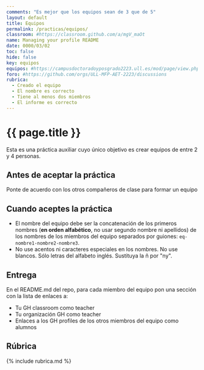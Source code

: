```yaml
---
comments: "Es mejor que los equipos sean de 3 que de 5"
layout: default
title: Equipos
permalink: /practicas/equipos/
classroom: #https://classroom.github.com/a/mgV_maOt
name: Managing your profile README
date: 0000/03/02
toc: false
hide: false
key: equipos
equipos: #https://campusdoctoradoyposgrado2223.ull.es/mod/page/view.php?id=839
foro: #https://github.com/orgs/ULL-MFP-AET-2223/discussions
rubrica:
  - Creado el equipo
  - El nombre es correcto
  - Tiene al menos dos miembros
  - El informe es correcto
---
```


# {{ page.title }}

Esta es una práctica auxiliar cuyo único objetivo es crear equipos de entre 2 y 4 personas. 

## Antes de aceptar la práctica

Ponte de acuerdo con los otros compañeros de clase para formar un equipo
  
## Cuando aceptes la práctica

* El nombre del equipo debe ser la concatenación de los primeros nombres (**en orden alfabético**, no usar segundo nombre ni apellidos) de los nombres de los miembros del equipo separados por guiones: `eq-nombre1-nombre2-nombre3`.
* No use acentos ni caracteres especiales en los nombres. No use blancos. Sólo letras del alfabeto inglés. Sustituya la ñ por "ny".

## Entrega 

En el README.md del repo, para cada miembro del equipo  pon una sección con la lista de enlaces a:

* Tu GH classroom como teacher
* Tu organización GH como teacher
* Enlaces a los GH profiles de los otros miembros del equipo como alumnos

## Rúbrica

{% include rubrica.md %}